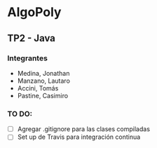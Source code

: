 # AlgoPoly

## TP2 - Java

### Integrantes

+ Medina, Jonathan
+ Manzano, Lautaro
+ Accini, Tomás
+ Pastine, Casimiro

### TO DO:

- [ ] Agregar .gitignore para las clases compiladas
- [ ] Set up de Travis para integración continua